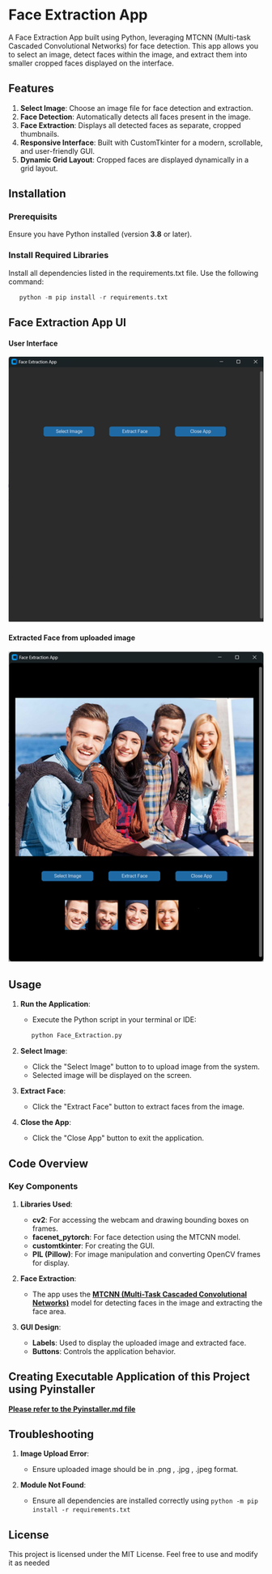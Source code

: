 # Face Extraction App

A Face Extraction App built using Python, leveraging MTCNN (Multi-task Cascaded Convolutional Networks) for face detection. This app allows you to select an image, detect faces within the image, and extract them into smaller cropped faces displayed on the interface.

## Features
1. **Select Image**: Choose an image file for face detection and extraction.
2. **Face Detection**: Automatically detects all faces present in the image.
3. **Face Extraction**: Displays all detected faces as separate, cropped thumbnails.
4. **Responsive Interface**: Built with CustomTkinter for a modern, scrollable, and user-friendly GUI.
5. **Dynamic Grid Layout**: Cropped faces are displayed dynamically in a grid layout.
 

## Installation
### Prerequisits
Ensure you have Python installed (version **3.8** or later).

### Install Required Libraries
Install all dependencies listed in the requirements.txt file. Use the following command:
   ```python
      python -m pip install -r requirements.txt
   ```

## Face Extraction App UI 
#### User Interface 
<img src="ui.png"> 

#### Extracted Face from uploaded image
<img src="extracted.png">

## Usage 
1. **Run the Application**:
     * Execute the Python script in your terminal or IDE:
     ```python
        python Face_Extraction.py
     ```
2. **Select Image**:
    * Click the "Select Image" button to to upload image from the system.
    * Selected image will be displayed on the screen.

3. **Extract Face**:
    * Click the "Extract Face" button to extract faces from the image.

4. **Close the App**:
    * Click the "Close App" button to exit the application.

## Code Overview
### Key Components

1. **Libraries Used**:
    * **cv2**: For accessing the webcam and drawing bounding boxes on frames.
    * **facenet_pytorch**: For face detection using the MTCNN model.
    * **customtkinter**: For creating the GUI.
    * **PIL (Pillow)**: For image manipulation and converting OpenCV frames for display.

2. **Face Extraction**:
   * The app uses the **[MTCNN (Multi-Task Cascaded Convolutional Networks)](https://arxiv.org/pdf/1604.02878)** model for detecting faces in the image and extracting the face area.

3. **GUI Design**:
   * **Labels**: Used to display the uploaded image and extracted face.
   * **Buttons**: Controls the application behavior.

## Creating Executable Application of this Project using Pyinstaller
**[Please refer to the Pyinstaller.md file](Pyinstaller.md)**

## Troubleshooting

1. **Image Upload Error**:
   * Ensure uploaded image should be in .png , .jpg , .jpeg format.
  
2. **Module Not Found**:
   * Ensure all dependencies are installed correctly using ```python -m pip install -r requirements.txt```

  
## License
This project is licensed under the MIT License. Feel free to use and modify it as needed
